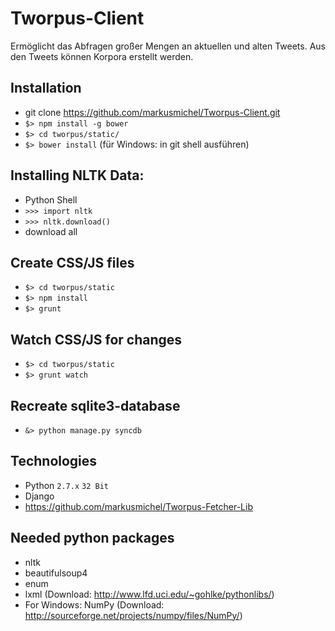 Tworpus-Client
==============
Ermöglicht das Abfragen großer Mengen an aktuellen und alten Tweets. 
Aus den Tweets können Korpora erstellt werden.

## Installation
- git clone https://github.com/markusmichel/Tworpus-Client.git
- `$> npm install -g bower`
- `$> cd tworpus/static/`
- `$> bower install` (für Windows: in git shell ausführen)

## Installing NLTK Data:
- Python Shell
- `>>> import nltk`
- `>>> nltk.download()`
- download all

## Create CSS/JS files
- `$> cd tworpus/static`
- `$> npm install`
- `$> grunt`

## Watch CSS/JS for changes
- `$> cd tworpus/static`
- `$> grunt watch`

## Recreate sqlite3-database
- `&> python manage.py syncdb`

## Technologies
- Python `2.7.x` `32 Bit`
- Django
- https://github.com/markusmichel/Tworpus-Fetcher-Lib

## Needed python packages
- nltk
- beautifulsoup4
- enum
- lxml (Download: http://www.lfd.uci.edu/~gohlke/pythonlibs/)
- For Windows: NumPy (Download: http://sourceforge.net/projects/numpy/files/NumPy/)
